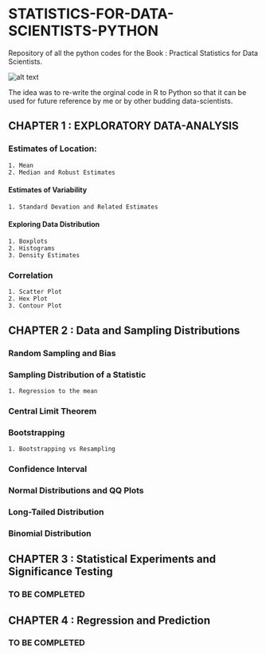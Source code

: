 # STATISTICS-FOR-DATA-SCIENTISTS-PYTHON #
Repository of all the python codes for the Book : Practical Statistics for Data Scientists. 

![alt text](https://images-na.ssl-images-amazon.com/images/I/51XWliJw1uL._SX379_BO1,204,203,200_.jpg)

The idea was to re-write the orginal code in R to Python so that it can be used for future reference by me or by other budding data-scientists.

## CHAPTER 1 : EXPLORATORY DATA-ANALYSIS ##
###	Estimates of Location: ####	
	1. Mean
	2. Median and Robust Estimates

#### Estimates of Variability ####
	1. Standard Devation and Related Estimates

#### Exploring Data Distribution ####
	1. Boxplots
	2. Histograms
	3. Density Estimates

### Correlation ###
	1. Scatter Plot
	2. Hex Plot	
	3. Contour Plot

## CHAPTER 2 : Data and Sampling Distributions ##

### Random Sampling and Bias ###

### Sampling Distribution of a Statistic ###
	1. Regression to the mean

### Central Limit Theorem ###

### Bootstrapping ###
	1. Bootstrapping vs Resampling

### Confidence Interval ###

### Normal Distributions and QQ Plots ###

### Long-Tailed Distribution ###

### Binomial Distribution ###

## CHAPTER 3 : Statistical Experiments and Significance Testing ##

### TO BE COMPLETED ###

## CHAPTER 4 : Regression and Prediction ##

### TO BE COMPLETED ###